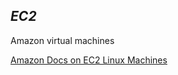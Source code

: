 ***EC2***
-----

Amazon virtual machines

[Amazon Docs on EC2 Linux Machines](https://docs.aws.amazon.com/AWSEC2/latest/UserGuide/concepts.html)